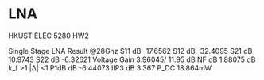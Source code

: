 # LNA
HKUST ELEC 5280 HW2 

Single Stage LNA Result @28Ghz
S11 dB	-17.6562
S12 dB	-32.4095
S21 dB	10.9743
S22 dB	-6.32621
Voltage Gain 	3.96045/ 11.95 dB
NF dB	1.88075 dB
k_f	>1
|∆|	<1
P1dB dB	-6.44073 
IIP3 dB	3.367
P_DC	18.864mW
